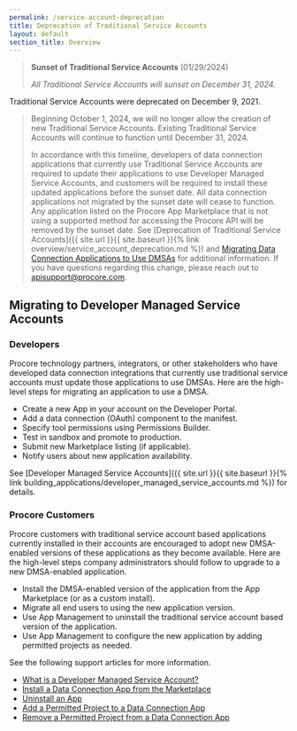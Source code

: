 ```yaml
---
permalink: /service-account-deprecation
title: Deprecation of Traditional Service Accounts
layout: default
section_title: Overview
---
```


>**Sunset of Traditional Service Accounts** (01/29/2024)
>
>*All Traditional Service Accounts will sunset on December 31, 2024.*
>
Traditional Service Accounts were deprecated on December 9, 2021.
>Beginning October 1, 2024, we will no longer allow the creation of new Traditional Service Accounts.
>Existing Traditional Service Accounts will continue to function until December 31, 2024.
>
>In accordance with this timeline, developers of data connection applications that currently use Traditional Service Accounts are required to update their applications to use Developer Managed Service Accounts, and customers will be required to install these updated applications before the sunset date.
>All data connection applications not migrated by the sunset date will cease to function.
>Any application listed on the Procore App Marketplace that is not using a supported method for accessing the Procore API will be removed by the sunset date.
>See [Deprecation of Traditional Service Accounts]({{ site.url }}{{ site.baseurl }}{% link overview/service_account_deprecation.md %}) and [Migrating Data Connection Applications to Use DMSAs](https://support.procore.com/products/online/user-guide/company-level/admin/tutorials/migrating-to-dmsa) for additional information.
>If you have questions regarding this change, please reach out to [apisupport@procore.com](mailto:apisupport@procore.com).

## Migrating to Developer Managed Service Accounts

### Developers

Procore technology partners, integrators, or other stakeholders who have developed data connection integrations that currently use traditional service accounts must update those applications to use DMSAs.
Here are the high-level steps for migrating an application to use a DMSA.

- Create a new App in your account on the Developer Portal.
- Add a data connection (OAuth) component to the manifest.
- Specify tool permissions using Permissions Builder.
- Test in sandbox and promote to production.
- Submit new Marketplace listing (if applicable).
- Notify users about new application availability.

See [Developer Managed Service Accounts]({{ site.url }}{{ site.baseurl }}{% link building_applications/developer_managed_service_accounts.md %}) for details.

### Procore Customers

Procore customers with traditional service account based applications currently installed in their accounts are encouraged to adopt new DMSA-enabled versions of these applications as they become available.
Here are the high-level steps company administrators should follow to upgrade to a new DMSA-enabled application.

- Install the DMSA-enabled version of the application from the App Marketplace (or as a custom install).
- Migrate all end users to using the new application version.
- Use App Management to uninstall the traditional service account based version of the application.
- Use App Management to configure the new application by adding permitted projects as needed.

See the following support articles for more information.

- [What is a Developer Managed Service Account?](https://support.procore.com/faq/what-is-developer-managed-service-account)
- [Install a Data Connection App from the Marketplace](https://support.procore.com/products/online/user-guide/company-level/admin/tutorials/Install-data-connection-app)
- [Uninstall an App](https://support.procore.com/products/online/user-guide/company-level/admin/tutorials/uninstall-app)
- [Add a Permitted Project to a Data Connection App](https://support.procore.com/products/online/user-guide/company-level/admin/tutorials/add-permitted-project)
- [Remove a Permitted Project from a Data Connection App](https://support.procore.com/products/online/user-guide/company-level/admin/tutorials/remove-permitted-project)
